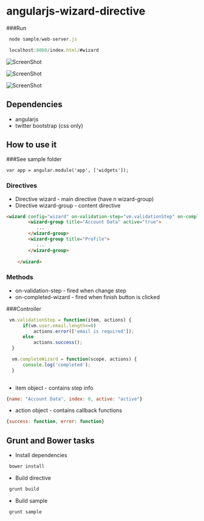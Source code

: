 angularjs-wizard-directive
==========================

###Run

```javascript
 node sample/web-server.js
```

```javascript
 localhost:8000/index.html/#wizard
```


![ScreenShot](https://raw.github.com/andrepinto/angularjs-wizard-directive/master/screenshots/im1.png)

![ScreenShot](https://raw.github.com/andrepinto/angularjs-wizard-directive/master/screenshots/im2.png)

![ScreenShot](https://raw.github.com/andrepinto/angularjs-wizard-directive/master/screenshots/im4.png)

## Dependencies
  
  * angularjs
  * twitter bootstrap (css only)
  


## How to use it

###See sample folder

```
var app = angular.module('app', ['widgets']);
```
### Directives

* Directive wizard - main directive (have n wizard-group)
* Directive wizard-group - content directive
 
```html
<wizard config="wizard" on-validation-step="vm.validationStep" on-completed-wizard="vm.completeWizard" next="next" previous="previous" end="Finish">
        <wizard-group title="Account Data" active="true">
           ...
        </wizard-group>
        <wizard-group title="Profile">
           ...
        </wizard-group>
        
    </wizard>
```

### Methods

* on-validation-step - fired when change step
* on-completed-wizard - fired when finish button is clicked

###Controller

```javascript
 vm.validationStep = function(item, actions) {
      if(vm.user.email.length<=0)
          actions.error(['email is required']);
      else
          actions.success();
  }

  vm.completeWizard = function(scope, actions) {
      console.log('completed');
  }
       
```

* item object - contains step info

```javascript
{name: "Account Data", index: 0, active: "active"}
```

* action object - contains callback functions

```javascript
{success: function, error: function}
```


## Grunt and Bower tasks

* Install dependencies

```javascript
 bower install
```

* Build directive

```javascript
 grunt build
``` 

* Build sample

```javascript
 grunt sample
``` 
